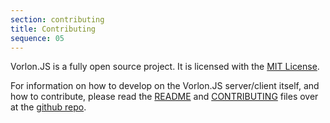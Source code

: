 ```yaml
---
section: contributing
title: Contributing
sequence: 05
---
```


Vorlon.JS is a fully open source project. It is licensed with the [MIT License](https://github.com/MicrosoftDX/Vorlonjs/blob/master/LICENSE).

For information on how to develop on the Vorlon.JS server/client itself, and how to contribute, please read the [README](https://github.com/MicrosoftDX/Vorlonjs/blob/master/README.md) and [CONTRIBUTING](https://github.com/MicrosoftDX/Vorlonjs/blob/master/CONTRIBUTING.md) files over at the [github repo](https://github.com/MicrosoftDX/Vorlonjs).
